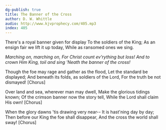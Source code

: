 ```yaml
---
dg-publish: true
title: The Banner of the Cross
author: D. W. Whittle
audio: http://www.kjvprophecy.com/405.mp3
index: 405
---
```


There's a royal banner given for display
To the soldiers of the King;
As an ensign fair we lift it up today,
While as ransomed ones we sing.

*Marching on, marching on,
For Christ count ev'rything but loss!
And to crown Him King,
toil and sing 'Neath the banner of the cross!*

Though the foe may rage and gather as the flood,
Let the standard be displayed;
And beneath its folds, as soldiers of the Lord,
For the truth be not dismayed!
[Chorus]

Over land and sea, wherever man may dwell,
Make the glorious tidings known;
Of the crimson banner now the story tell,
While the Lord shall claim His own!
[Chorus]

When the glory dawns 'tis drawing very near--
It is hast'ning day by day;
Then before our King the foe shall disappear,
And the cross the world shall sway!
[Chorus]